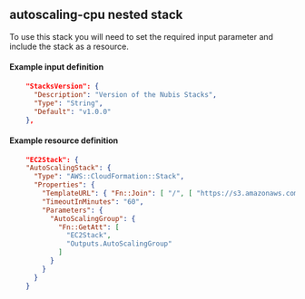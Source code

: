 ﻿## autoscaling-cpu nested stack

To use this stack you will need to set the required input parameter and include the stack as a resource.

#### Example input definition
```json
    "StacksVersion": {
      "Description": "Version of the Nubis Stacks",
      "Type": "String",
      "Default": "v1.0.0"
    },
```

#### Example resource definition
```json
    "EC2Stack": {
    "AutoScalingStack": {
      "Type": "AWS::CloudFormation::Stack",
      "Properties": {
        "TemplateURL": { "Fn::Join": [ "/", [ "https://s3.amazonaws.com/nubis-stacks", { "Ref": "StacksVersion" }, "autoscaling-cpu.template" ] ] },
        "TimeoutInMinutes": "60",
        "Parameters": {
          "AutoScalingGroup": {
            "Fn::GetAtt": [
              "EC2Stack",
              "Outputs.AutoScalingGroup"
            ]
          }
        }
      }
    }
```